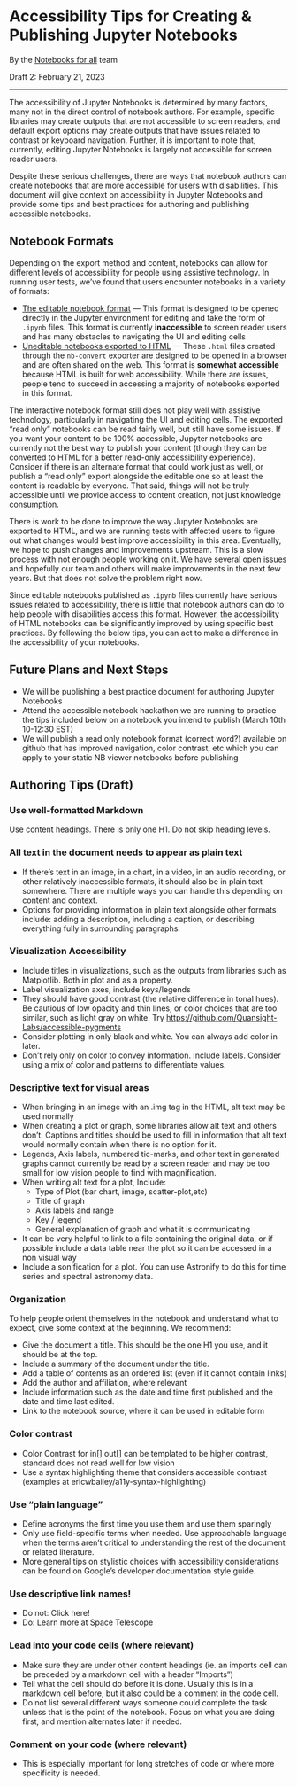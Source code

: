 # Accessibility Tips for Creating & Publishing Jupyter Notebooks

By the [Notebooks for all](https://github.com/Iota-School/notebooks-for-all) team

Draft 2: February 21, 2023

---

The accessibility of Jupyter Notebooks is determined by many factors, many not in the direct control of notebook authors. For example, specific libraries may create outputs that are not accessible to screen readers, and default export options may create outputs that have issues related to contrast or keyboard navigation. Further, it is important to note that, currently, editing Jupyter Notebooks is largely not accessible for screen reader users.

Despite these serious challenges, there are ways that notebook authors can create notebooks that are more accessible for users with disabilities. This document will give context on accessibility in Jupyter Notebooks and provide some tips and best practices for authoring and publishing accessible notebooks.

## Notebook Formats

 Depending on the export method and content, notebooks can allow for different levels of accessibility for people using assistive technology. In running user tests, we’ve found that users encounter notebooks in a variety of formats:

- [The editable notebook format](https://jupyter.org/try-jupyter/lab?path=notebooks%2FIntro.ipynb) — This format is designed to be opened directly in the Jupyter environment for editing and take the form of `.ipynb` files. This format is currently **inaccessible** to screen reader users and has many obstacles to navigating the UI and editing cells
- [Uneditable notebooks exported to HTML](https://iota-school.github.io/notebooks-for-all/exports/Imaging_Sky_Background_Estimation-tab-to-content-nav-high-contrast.html) — These `.html` files created through the `nb-convert` exporter are designed to be opened in a browser and are often shared on the web. This format is **somewhat accessible** because HTML is built for web accessibility. While there are issues, people tend to succeed in accessing a majority of notebooks exported in this format.

The interactive notebook format still does not play well with assistive technology, particularly in navigating the UI and editing cells. The exported “read only” notebooks can be read fairly well, but still have some issues. If you want your content to be 100% accessible, Jupyter notebooks are currently not the best way to publish your content (though they can be converted to HTML for a better read-only accessibility experience). Consider if there is an alternate format that could work just as well, or publish a “read only” export alongside the editable one so at least the content is readable by everyone. That said, things will not be truly accessible until we provide access to content creation, not just knowledge consumption.

There is work to be done to improve the way Jupyter Notebooks are exported to HTML, and we are running tests with affected users to figure out what changes would best improve accessibility in this area. Eventually, we hope to push changes and improvements upstream. This is a slow process with not enough people working on it. We have several [open issues](https://github.com/Iota-School/notebooks-for-all) and hopefully our team and others will make improvements in the next few years. But that does not solve the problem right now.

Since editable notebooks published as `.ipynb` files currently have serious issues related to accessibility, there is little that notebook authors can do to help people with disabilities access this format. However, the accessibility of HTML notebooks can be significantly improved by using specific best practices. By following the below tips, you can act to make a difference in the accessibility of your notebooks.

## Future Plans and Next Steps

* We will be publishing a best practice document for authoring Jupyter Notebooks
* Attend the accessible notebook hackathon we are running to practice the tips included below on a notebook you intend to publish (March 10th 10-12:30 EST)
* We will publish a read only notebook format (correct word?)  available on github that has improved navigation, color contrast, etc which you can apply to your static NB viewer notebooks before publishing

## Authoring Tips (Draft)

### Use well-formatted Markdown

Use content headings. There is only one H1. Do not skip heading levels.

### All text in the document needs to appear as plain text

* If there’s text in an image, in a chart, in a video, in an audio recording, or other relatively inaccessible formats, it should also be in plain text somewhere. There are multiple ways you can handle this depending on content and context.
* Options for providing information in plain text alongside other formats include: adding a description, including a caption, or describing everything fully in surrounding paragraphs.

### Visualization Accessibility

* Include titles in visualizations, such as the outputs from libraries such as Matplotlib. Both in plot and as a property.
* Label visualization axes, include keys/legends 
* They should have good contrast (the relative difference in tonal hues). Be cautious of low opacity and thin lines, or color choices that are too similar, such as light gray on white. Try https://github.com/Quansight-Labs/accessible-pygments 
* Consider plotting in only black and white. You can always add color in later.
* Don’t rely only on color to convey information. Include labels. Consider using a mix of color and patterns to differentiate values.

### Descriptive text for visual areas

* When bringing in an image with an .img tag in the HTML, alt text may be used normally
* When creating a plot or graph, some libraries allow alt text and others don’t. Captions and titles should be used to fill in information that alt text would normally contain when there is no option for it. 
* Legends, Axis labels, numbered tic-marks, and other text in generated graphs cannot currently be read by a screen reader and may be too small for low vision people to find with magnification. 
* When writing alt text for a plot, Include: 
    * Type of Plot (bar chart, image, scatter-plot,etc)
    * Title of graph
    * Axis labels and range
    * Key / legend
    * General explanation of graph and what it is communicating
* It can be very helpful to link to a file containing the original data, or if possible include a data table near the plot so it can be accessed in a non visual way
* Include a sonification for a plot. You can use Astronify to do this for time series and spectral astronomy data.

### Organization

To help people orient themselves in the notebook and understand what to expect, give some context at the beginning. We recommend:
* Give the document a title. This should be the one H1 you use, and it should be at the top.
* Include a summary of the document under the title.
* Add a table of contents as an ordered list (even if it cannot contain links)
* Add the author and affiliation, where relevant
* Include information such as the date and time first published and the date and time last edited.
* Link to the notebook source, where it can be used in editable form

### Color contrast

* Color Contrast for in[] out[] can be templated to be higher contrast, standard does not read well for low vision
* Use a syntax highlighting theme that considers accessible contrast (examples at ericwbailey/a11y-syntax-highlighting)

### Use “plain language”

* Define acronyms the first time you use them and use them sparingly
* Only use field-specific terms when needed. Use approachable language when the terms aren’t critical to understanding the rest of the document or related literature.
* More general tips on stylistic choices with accessibility considerations can be found on Google’s developer documentation style guide.

### Use descriptive link names!

* Do not: Click here!
* Do: Learn more at Space Telescope

### Lead into your code cells (where relevant)

* Make sure they are under other content headings (ie. an imports cell can be preceded by a markdown cell with a header “Imports”)
* Tell what the cell should do before it is done. Usually this is in a markdown cell before, but it also could be a comment in the code cell.
* Do not list several different ways someone could complete the task unless that is the point of the notebook. Focus on what you are doing first, and mention alternates later if needed.

### Comment on your code (where relevant)
* This is especially important for long stretches of code or where more specificity is needed. 
